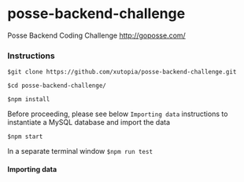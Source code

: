# posse-backend-challenge
Posse Backend Coding Challenge http://goposse.com/

### Instructions
`$git clone https://github.com/xutopia/posse-backend-challenge.git`

`$cd posse-backend-challenge/`

`$npm install`

Before proceeding, please see below `Importing data` instructions to instantiate a MySQL database and import the data

`$npm start`

In a separate terminal window
`$npm run test`


#### Importing data
